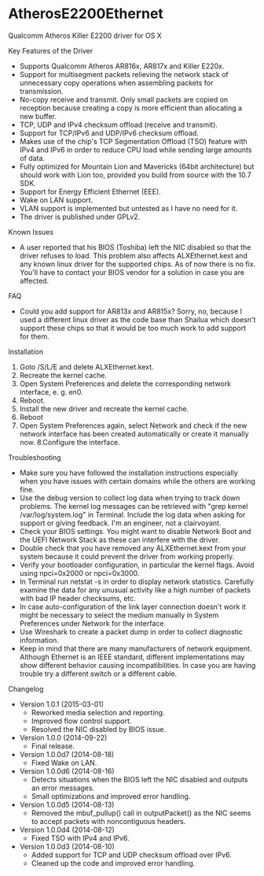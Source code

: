 AtherosE2200Ethernet
====================

Qualcomm Atheros Killer E2200 driver for OS X

Key Features of the Driver
  - Supports Qualcomm Atheros AR816x, AR817x and Killer E220x.
  - Support for multisegment packets relieving the network stack of unnecessary copy operations when assembling packets for transmission.
  - No-copy receive and transmit. Only small packets are copied on reception because creating a copy is more efficient than allocating a new buffer.
  - TCP, UDP and IPv4 checksum offload (receive and transmit).
  - Support for TCP/IPv6 and UDP/IPv6 checksum offload.
  - Makes use of the chip's TCP Segmentation Offload (TSO) feature with IPv4 and IPv6 in order to reduce CPU load while sending large amounts of data.
  - Fully optimized for Mountain Lion and Mavericks (64bit architecture) but should work with Lion too, provided you build from source with the 10.7 SDK.
  - Support for Energy Efficient Ethernet (EEE).
  - Wake on LAN support.
  - VLAN support is implemented but untested as I have no need for it.
  - The driver is published under GPLv2.

Known Issues
  - A user reported that his BIOS (Toshiba) left the NIC disabled so that the driver refuses to load. This problem also affects ALXEthernet.kext and any known linux driver for the supported chips. As of now there is no fix. You'll have to contact your BIOS vendor for a solution in case you are affected.

FAQ
  - Could you add support for AR813x and AR815x? Sorry, no, because I used a different linux driver as the code base than Shailua which doesn't support these chips so that it would be too much work to add support for them.

Installation
  1. Goto /S/L/E and delete ALXEthernet.kext.
  2. Recreate the kernel cache.
  3. Open System Preferences and delete the corresponding network interface, e. g. en0.
  4. Reboot.
  5. Install the new driver and recreate the kernel cache.
  6. Reboot
  7. Open System Preferences again, select Network and check if the new network interface has been created automatically or create it manually now.
  8.Configure the interface.

Troubleshooting
  - Make sure you have followed the installation instructions especially when you have issues with certain domains while the others are working fine.
  - Use the debug version to collect log data when trying to track down problems. The kernel log messages can be retrieved with "grep kernel /var/log/system.log" in Terminal. Include the log data when asking for support or giving feedback. I'm an engineer, not a clairvoyant.
  - Check your BIOS settings. You might want to disable Network Boot and the UEFI Network Stack as these can interfere with the driver.
  - Double check that you have removed any ALXEthernet.kext from your system because it could prevent the driver from working properly.
  - Verify your bootloader configuration, in particular the kernel flags. Avoid using npci=0x2000 or npci=0x3000. 
  - In Terminal run netstat -s in order to display network statistics. Carefully examine the data for any unusual activity like a high number of packets with bad IP header checksums, etc.
  - In case auto-configuration of the link layer connection doesn't work it might be necessary to select the medium manually in System Preferences under Network for the interface.
  - Use Wireshark to create a packet dump in order to collect diagnostic information.
  - Keep in mind that there are many manufacturers of network equipment. Although Ethernet is an IEEE standard, different implementations may show different behavior causing incompatibilities. In case you are having trouble try a different switch or a different cable.

Changelog
  - Version 1.0.1 (2015-03-01)
    - Reworked media selection and reporting.
    - Improved flow control support.
    - Resolved the NIC disabled by BIOS issue. 
  - Version 1.0.0 (2014-09-22)
    - Final release.
  - Version 1.0.0d7 (2014-08-18)
    - Fixed Wake on LAN.
  - Version 1.0.0d6 (2014-08-16)
    - Detects situations when the BIOS left the NIC disabled and outputs an error messages.
    - Small optimizations and improved error handling.
  - Version 1.0.0d5 (2014-08-13)
    - Removed the mbuf_pullup() call in outputPacket() as the NIC seems to accept packets with noncontiguous headers.
  - Version 1.0.0d4 (2014-08-12)
    - Fixed TSO with IPv4 and IPv6.
  - Version 1.0.0d3 (2014-08-10)
    - Added support for TCP and UDP checksum offload over IPv6.
    - Cleaned up the code and improved error handling.
